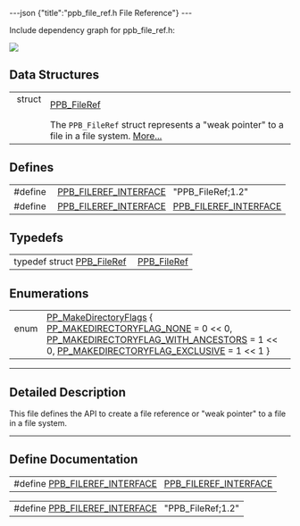 ---json {"title":"ppb\_file\_ref.h File Reference"} ---

Include dependency graph for ppb\_file\_ref.h:

![](/docs/native-client/pepper_dev/c/ppb__file__ref_8h__incl.png)

Data Structures
---------------

<table><tbody><tr class="odd"><td style="text-align: right;">struct  </td><td><a href="/docs/native-client/pepper_dev/c/struct_p_p_b___file_ref__1__2/" class="el">PPB_FileRef</a></td></tr><tr class="even"><td style="text-align: right;"> </td><td>The <code>PPB_FileRef</code> struct represents a "weak pointer" to a file in a file system. <a href="/docs/native-client/pepper_dev/c/struct_p_p_b___file_ref__1__2#details">More...</a><br />
</td></tr></tbody></table>

Defines
-------

<table><tbody><tr class="odd"><td style="text-align: right;">#define </td><td><a href="/docs/native-client/pepper_dev/c/ppb__file__ref_8h#a4752245ebf41b0ebee2c50019ec2bbe4" class="el">PPB_FILEREF_INTERFACE</a>   "PPB_FileRef;1.2"</td></tr><tr class="even"><td style="text-align: right;">#define </td><td><a href="/docs/native-client/pepper_dev/c/ppb__file__ref_8h#a00615ce99f7d6774b0fc5c8f0326f0ba" class="el">PPB_FILEREF_INTERFACE</a>   <a href="/docs/native-client/pepper_dev/c/ppb__file__ref_8h#a4752245ebf41b0ebee2c50019ec2bbe4" class="el">PPB_FILEREF_INTERFACE</a></td></tr></tbody></table>

Typedefs
--------

<table><tbody><tr class="odd"><td style="text-align: right;">typedef struct <a href="/docs/native-client/pepper_dev/c/struct_p_p_b___file_ref__1__2/" class="el">PPB_FileRef</a> </td><td><a href="/docs/native-client/pepper_dev/c/group___interfaces#gaafdfc08014561cc1479f7f1424e4c4ab" class="el">PPB_FileRef</a></td></tr></tbody></table>

Enumerations
------------

<table><tbody><tr class="odd"><td style="text-align: right;">enum  </td><td><a href="/docs/native-client/pepper_dev/c/group___enums#gadcb0a92e6ca510586c3f34088d35dc9f" class="el">PP_MakeDirectoryFlags</a> { <a href="/docs/native-client/pepper_dev/c/group___enums#ggadcb0a92e6ca510586c3f34088d35dc9fafeeef418b62780276c4671a57196ad3f" class="el">PP_MAKEDIRECTORYFLAG_NONE</a> = 0 &lt;&lt; 0, <a href="/docs/native-client/pepper_dev/c/group___enums#ggadcb0a92e6ca510586c3f34088d35dc9fa5c7f89c8784c9d8abfaeae51d9cb84ba" class="el">PP_MAKEDIRECTORYFLAG_WITH_ANCESTORS</a> = 1 &lt;&lt; 0, <a href="/docs/native-client/pepper_dev/c/group___enums#ggadcb0a92e6ca510586c3f34088d35dc9fa34dd5b5ba9af9e5c820d3c6e21fc2094" class="el">PP_MAKEDIRECTORYFLAG_EXCLUSIVE</a> = 1 &lt;&lt; 1 }</td></tr></tbody></table>

------------------------------------------------------------------------

<span id="details" class="anchor" style="margin: 0;"></span>

Detailed Description
--------------------

This file defines the API to create a file reference or "weak pointer" to a file in a file system.

------------------------------------------------------------------------

Define Documentation
--------------------

<span id="a00615ce99f7d6774b0fc5c8f0326f0ba" class="anchor" style="margin: 0;"></span>

<table><tbody><tr class="odd"><td>#define <a href="/docs/native-client/pepper_dev/c/ppb__file__ref_8h#a00615ce99f7d6774b0fc5c8f0326f0ba" class="el">PPB_FILEREF_INTERFACE</a>   <a href="/docs/native-client/pepper_dev/c/ppb__file__ref_8h#a4752245ebf41b0ebee2c50019ec2bbe4" class="el">PPB_FILEREF_INTERFACE</a></td></tr></tbody></table>

<span id="a4752245ebf41b0ebee2c50019ec2bbe4" class="anchor" style="margin: 0;"></span>

<table><tbody><tr class="odd"><td>#define <a href="/docs/native-client/pepper_dev/c/ppb__file__ref_8h#a4752245ebf41b0ebee2c50019ec2bbe4" class="el">PPB_FILEREF_INTERFACE</a>   "PPB_FileRef;1.2"</td></tr></tbody></table>
